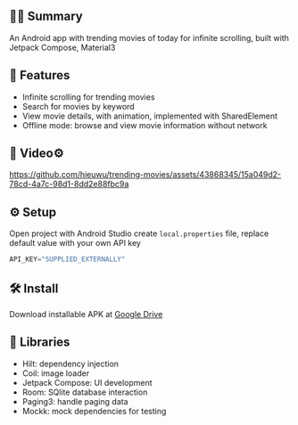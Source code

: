 ## 👨‍💻 Summary
An Android app with trending movies of today for infinite scrolling, built with Jetpack Compose, Material3

## 🎯 Features
- Infinite scrolling for trending movies
- Search for movies by keyword
- View movie details, with animation, implemented with SharedElement
- Offline mode: browse and view movie information without network

## 🎥 Video⚙
https://github.com/hieuwu/trending-movies/assets/43868345/15a049d2-78cd-4a7c-98d1-8dd2e88fbc9a

## ⚙️ Setup
Open project with Android Studio create `local.properties` file, replace default value with your own API key
```kotlin
API_KEY="SUPPLIED_EXTERNALLY"
```
## 🛠️ Install
Download installable APK at [Google Drive](https://drive.google.com/drive/folders/18tDZ5I6Hj7geDPPjsrOFbPBTopowZKEh?usp=sharing)

## 🚀 Libraries
- Hilt: dependency injection
- Coil: image loader
- Jetpack Compose: UI development
- Room: SQlite database interaction
- Paging3: handle paging data
- Mockk: mock dependencies for testing
